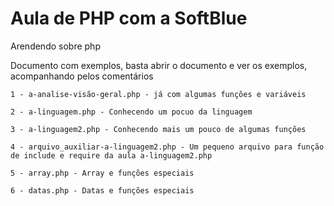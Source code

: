 # Aula de PHP com a SoftBlue
 
 Arendendo sobre php
 
  Documento com exemplos, basta abrir o documento e ver os exemplos, acompanhando pelos comentários
  
    1 - a-analise-visão-geral.php - já com algumas funções e variáveis
    
    2 - a-linguagem.php - Conhecendo um pocuo da linguagem
    
    3 - a-linguagem2.php - Conhecendo mais um pouco de algumas funções
    
    4 - arquivo_auxiliar-a-linguagem2.php - Um pequeno arquivo para função de include e require da aula a-linguagem2.php

    5 - array.php - Array e funções especiais
    
    6 - datas.php - Datas e funções especiais
